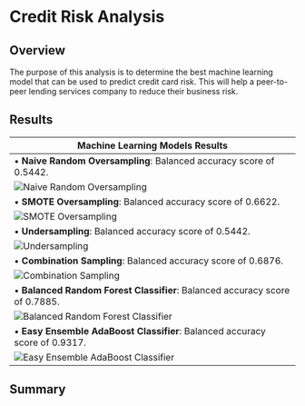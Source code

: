 # Credit Risk Analysis
## Overview
The purpose of this analysis is to determine the best machine learning model that can be used to predict credit card risk. This will help a peer-to-peer lending services company to reduce their business risk.  

## Results
|  Machine Learning Models Results | 
| ------------- | 
|• **Naive Random Oversampling**: Balanced accuracy score of 0.5442.|
| ![Naive Random Oversampling](https://user-images.githubusercontent.com/111667387/209897500-ea635d3e-a406-4995-8880-54fcc35e56f5.jpg)| 
|• **SMOTE Oversampling**: Balanced accuracy score of 0.6622.|
|![SMOTE Oversampling](https://user-images.githubusercontent.com/111667387/209897528-60a04e48-29e3-4d3d-9f7b-58703a66d34a.jpg)| 
|• **Undersampling**: Balanced accuracy score of 0.5442.|
|![Undersampling](https://user-images.githubusercontent.com/111667387/209897551-41f97bf2-c8d3-4fad-83da-98ab32285681.jpg)| 
|• **Combination Sampling**: Balanced accuracy score of 0.6876.|
|![Combination Sampling](https://user-images.githubusercontent.com/111667387/209897559-36249741-d555-4c53-966c-d827b2f04162.jpg)| 
|• **Balanced Random Forest Classifier**: Balanced accuracy score of 0.7885.|
|![Balanced Random Forest Classifier ](https://user-images.githubusercontent.com/111667387/209897565-8df74087-2462-4ed9-8eed-c0ec21ed73a6.jpg)| 
|• **Easy Ensemble AdaBoost Classifier**: Balanced accuracy score of 0.9317.|
|![Easy Ensemble AdaBoost Classifier ](https://user-images.githubusercontent.com/111667387/209897571-4585faf9-6547-4c4d-a262-565414937569.jpg)| 
## Summary
